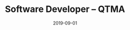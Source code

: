 ---
title: Software Developer – QTMA
eventType: org
date: 2019-09-01
image: studii
thumbnail: qtma
blurb: Software developer in an eight-person product team within a tech incubator at Queen’s University. Built a user interface using React.js for Studii, a collaborative studying web application for students.
tags: [react, django, mongo]
---